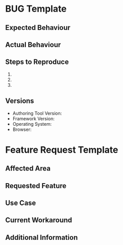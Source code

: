 # BUG Template

## Expected Behaviour

## Actual Behaviour

## Steps to Reproduce
1.
1.
1.

## Versions
  - Authoring Tool Version:
  - Framework Version:
  - Operating System:
  - Browser:


# Feature Request Template

## Affected Area

## Requested Feature

## Use Case

## Current Workaround

## Additional Information